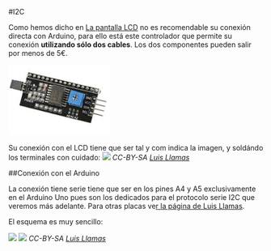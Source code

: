#I2C

Como hemos dicho en [La pantalla LCD](/3-lcd/3-lcd/31-la-pantalla.md) no es recomendable su conexión directa con Arduino, para ello está este controlador que permite su conexión **utilizando sólo dos cables**. Los dos componentes pueden salir por menos de 5€.

![](/assets/i2c.png)

Su conexión con el LCD tiene que ser tal y com indica la imagen, y soldándo los terminales con cuidado:
![](https://www.luisllamas.es/wp-content/uploads/2016/05/arduino-i2c-lcd-componente.png)
_CC-BY-SA [Luis Llamas](https://www.luisllamas.es/arduino-lcd-i2c/)_

##Conexión con el Arduino

La conexión tiene serie tiene que ser en los pines A4 y A5 exclusivamente en el Arduino Uno pues son los dedicados para el protocolo serie I2C que veremos más adelante. Para otras placas ve[r la página de Luis Llamas](https://www.luisllamas.es/arduino-lcd-i2c/).

 El esquema es muy sencillo:

![](https://www.luisllamas.es/wp-content/uploads/2016/05/arduino-lcd-i2c-esquema.png)
![](https://www.luisllamas.es/wp-content/uploads/2016/05/arduino-lcd-i2c-conexion.png)
_CC-BY-SA [Luis Llamas](https://www.luisllamas.es/arduino-lcd-i2c/)_

